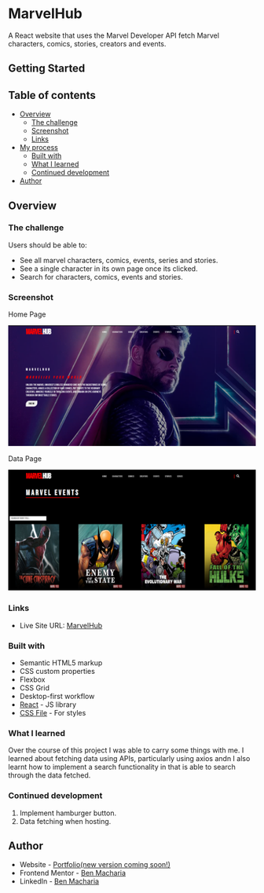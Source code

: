 # MarvelHub

A React website that uses the Marvel Developer API fetch Marvel characters, comics, stories, creators and events.

## Getting Started

## Table of contents

- [Overview](#overview)
  - [The challenge](#the-challenge)
  - [Screenshot](#screenshot)
  - [Links](#links)
- [My process](#my-process)
  - [Built with](#built-with)
  - [What I learned](#what-i-learned)
  - [Continued development](#continued-development)
- [Author](#author)

## Overview

### The challenge

Users should be able to:

- See all marvel characters, comics, events, series and stories.
- See a single character in its own page once its clicked.
- Search for characters, comics, events and stories.

### Screenshot

Home Page

![image](./src/assets/home.png)

Data Page

![dark image](./src/assets/event.png)

### Links

- Live Site URL: [MarvelHub](https://academiccmacharia.github.io/MarvelHub/)

### Built with

- Semantic HTML5 markup
- CSS custom properties
- Flexbox
- CSS Grid
- Desktop-first workflow
- [React](https://reactjs.org/) - JS library
- [CSS File](https://styled-components.com/) - For styles


### What I learned

Over the course of this project I was able to carry some things with me. I learned about fetching data using APIs, particularly using axios andn I also learnt how to implement a search functionality in that is able to search through the data fetched.

### Continued development

1. Implement hamburger button.
2. Data fetching when hosting.

## Author

- Website - [Portfolio(new version coming soon!)](https://academiccmacharia.github.io/ePortfoliov1/)
- Frontend Mentor - [Ben Macharia](https://www.frontendmentor.io/profile/AcademiccMacharia)
- LinkedIn - [Ben Macharia](https://www.twitter.com/yourusername)